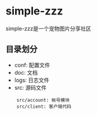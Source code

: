 # simple-zzz
simple-zzz是一个宠物图片分享社区

## 目录划分
* conf: 配置文件
* doc: 文档
* logs: 日志文件
* src: 源码文件  
```
    src/account: 帐号模块  
    src/client: 客户端代码
```